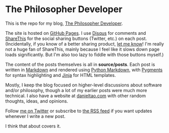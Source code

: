 # The Philosopher Developer

This is the repo for my blog, [The Philosopher Developer][1].

The site is hosted on [GitHub Pages][3]. I use [Disqus][4] for comments and
[ShareThis][5] for the social sharing buttons (Twitter, etc.) on each post.
(Incidentally, if you know of a better sharing product, [let me know][6]! I'm
really not a huge fan of ShareThis, mainly because I feel like it slows down
page loads significantly. But I'm also too lazy to fiddle with those buttons
myself.)

The content of the posts themselves is all in **source/posts**. Each post is
written in [Markdown][7] and rendered using [Python Markdown][8], with
[Pygments][9] for syntax highlighting and [Jinja][10] for HTML templates.

Mostly, I keep the blog focused on higher-level discussions about software
and/or philosophy, though a lot of my earlier posts were much more technical. I
also have a website at [danieltao.com][11] with other random thoughts, ideas,
and opinions.

Follow [me on Twitter][12] or subscribe to [the RSS feed][13] if you want
updates whenever I write a new post.

I think that about covers it.

[1]: https://philosopherdeveloper.com/
[3]: https://pages.github.com/
[4]: https://disqus.com/
[5]: https://www.sharethis.com/
[6]: https://github.com/dtao/PhilosopherDeveloper/issues
[7]: https://daringfireball.net/projects/markdown/
[8]: https://python-markdown.github.io/
[9]: https://pygments.org/
[10]: https://jinja.palletsprojects.com/en/2.11.x/
[11]: https://danieltao.com/
[12]: https://twitter.com/dan_tao
[13]: https://feeds.feedburner.com/philosopherdeveloper
